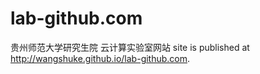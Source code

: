 # lab-github.com
贵州师范大学研究生院     云计算实验室网站
 site is published at http://wangshuke.github.io/lab-github.com. 
